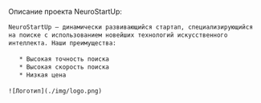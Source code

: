 Описание проекта NeuroStartUp:

    NeuroStartUp — динамически развивающийся стартап, специализирующийся на поиске с использованием новейших технологий искусственного интеллекта. Наши преимущества:

       * Высокая точность поиска
       * Высокая скорость поиска
       * Низкая цена
       
	![Логотип](./img/logo.png)


